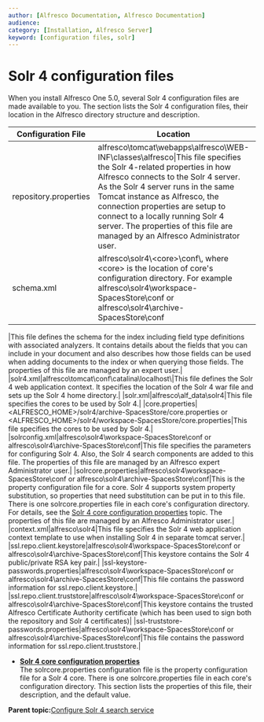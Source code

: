 ```yaml
---
author: [Alfresco Documentation, Alfresco Documentation]
audience: 
category: [Installation, Alfresco Server]
keyword: [configuration files, solr]
---
```


# Solr 4 configuration files

When you install Alfresco One 5.0, several Solr 4 configuration files are made available to you. The section lists the Solr 4 configuration files, their location in the Alfresco directory structure and description.

|Configuration File|Location|Description|
|------------------|--------|-----------|
|repository.properties|alfresco\\tomcat\\webapps\\alfresco\\WEB-INF\\classes\\alfresco\\|This file specifies the Solr 4-related properties in how Alfresco connects to the Solr 4 server. As the Solr 4 server runs in the same Tomcat instance as Alfresco, the connection properties are setup to connect to a locally running Solr 4 server. The properties of this file are managed by an Alfresco Administrator user.|
|schema.xml|alfresco\\solr4\\<core\>\\conf\\, where <core\> is the location of core's configuration directory. For example alfresco\\solr4\\workspace-SpacesStore\\conf or alfresco\\solr4\\archive-SpacesStore\\conf

|This file defines the schema for the index including field type definitions with associated analyzers. It contains details about the fields that you can include in your document and also describes how those fields can be used when adding documents to the index or when querying those fields. The properties of this file are managed by an expert user.|
|solr4.xml|alfresco\\tomcat\\conf\\catalina\\localhost\\|This file defines the Solr 4 web application context. It specifies the location of the Solr 4 war file and sets up the Solr 4 home directory.|
|solr.xml|alfresco\\alf\_data\\solr4|This file specifies the cores to be used by Solr 4.|
|core.properties|<ALFRESCO\_HOME\>/solr4/archive-SpacesStore/core.properties or <ALFRESCO\_HOME\>/solr4/workspace-SpacesStore/core.properties|This file specifies the cores to be used by Solr 4.|
|solrconfig.xml|alfresco\\solr4\\workspace-SpacesStore\\conf or alfresco\\solr4\\archive-SpacesStore\\conf|This file specifies the parameters for configuring Solr 4. Also, the Solr 4 search components are added to this file. The properties of this file are managed by an Alfresco expert Administrator user.|
|solrcore.properties|alfresco\\solr4\\workspace-SpacesStore\\conf or alfresco\\solr4\\archive-SpacesStore\\conf|This is the property configuration file for a core. Solr 4 supports system property substitution, so properties that need substitution can be put in to this file. There is one solrcore.properties file in each core's configuration directory. For details, see the [Solr 4 core configuration properties](solrcore4-properties-file.md) topic. The properties of this file are managed by an Alfresco Administrator user.|
|context.xml|alfresco\\solr4|This file specifies the Solr 4 web application context template to use when installing Solr 4 in separate tomcat server.|
|ssl.repo.client.keystore|alfresco\\solr4\\workspace-SpacesStore\\conf or alfresco\\solr4\\archive-SpacesStore\\conf|This keystore contains the Solr 4 public/private RSA key pair.|
|ssl-keystore-passwords.properties|alfresco\\solr4\\workspace-SpacesStore\\conf or alfresco\\solr4\\archive-SpacesStore\\conf|This file contains the password information for ssl.repo.client.keystore.|
|ssl.repo.client.truststore|alfresco\\solr4\\workspace-SpacesStore\\conf or alfresco\\solr4\\archive-SpacesStore\\conf|This keystore contains the trusted Alfresco Certificate Authority certificate \(which has been used to sign both the repository and Solr 4 certificates\)|
|ssl-truststore-passwords.properties|alfresco\\solr4\\workspace-SpacesStore\\conf or alfresco\\solr4\\archive-SpacesStore\\conf|This file contains the password information for ssl.repo.client.truststore.|

-   **[Solr 4 core configuration properties](../concepts/solrcore4-properties-file.md)**  
The solrcore.properties configuration file is the property configuration file for a Solr 4 core. There is one solrcore.properties file in each core's configuration directory. This section lists the properties of this file, their description, and the default value.

**Parent topic:**[Configure Solr 4 search service](../concepts/configure-solr4.md)

